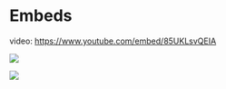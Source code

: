 # Embeds

video: https://www.youtube.com/embed/85UKLsvQEIA

![](https://www.youtube.com/watch?v=85UKLsvQEIA)

![](https://www.youtube.com/embed/85UKLsvQEIA)
